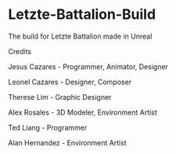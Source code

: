 # Letzte-Battalion-Build
The build for Letzte Battalion made in Unreal

Credits

Jesus Cazares - Programmer, Animator, Designer

Leonel Cazares - Designer, Composer

Therese Lim - Graphic Designer

Alex Rosales - 3D Modeler, Environment Artist

Ted Liang - Programmer

Alan Hernandez - Environment Artist


